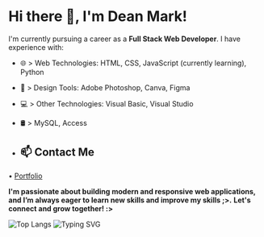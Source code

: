 # Hi there 👋, I'm Dean Mark!

I'm currently pursuing a career as a **Full Stack Web Developer**. I have experience with:

- 🌐 > Web Technologies: HTML, CSS, JavaScript (currently learning), Python  
- 🎨 > Design Tools: Adobe Photoshop, Canva, Figma  
- 💻 > Other Technologies: Visual Basic, Visual Studio
- 🛢️ > MySQL, Access

- ## 📫 Contact Me
• [Portfolio](https://deanmarkkk.github.io/MyPortfolio/)

**I'm passionate about building modern and responsive web applications, and I’m always eager to learn new skills and improve my skills ;>.**
**Let's connect and grow together! :>**

![Top Langs](https://github-readme-stats.vercel.app/api/top-langs/?username=deanmarkkk&layout=compact&theme=tokyonight)
![Typing SVG](https://readme-typing-svg.herokuapp.com?font=Fira+Code&size=24&pause=1000&center=true&vCenter=true&width=435&lines=Hi+I'm+Dean+Mark!;Aspiring+Full+Stack+Web+Developer;Learning+JavaScript+Now!)

